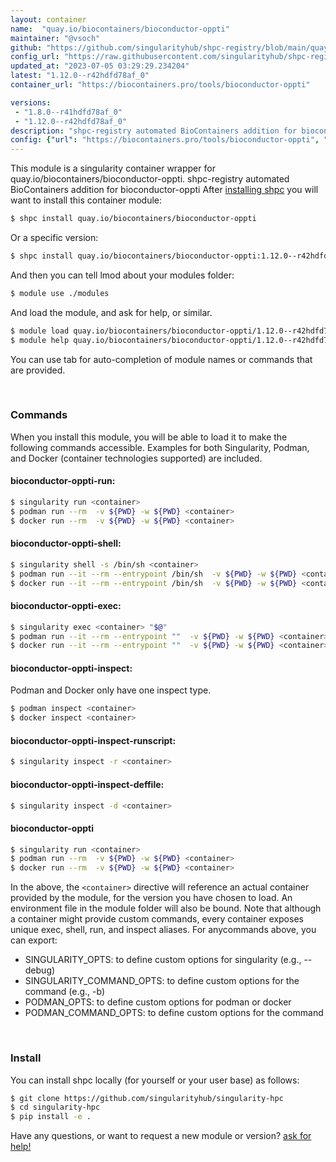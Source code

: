 ```yaml
---
layout: container
name:  "quay.io/biocontainers/bioconductor-oppti"
maintainer: "@vsoch"
github: "https://github.com/singularityhub/shpc-registry/blob/main/quay.io/biocontainers/bioconductor-oppti/container.yaml"
config_url: "https://raw.githubusercontent.com/singularityhub/shpc-registry/main/quay.io/biocontainers/bioconductor-oppti/container.yaml"
updated_at: "2023-07-05 03:29:29.234204"
latest: "1.12.0--r42hdfd78af_0"
container_url: "https://biocontainers.pro/tools/bioconductor-oppti"

versions:
 - "1.8.0--r41hdfd78af_0"
 - "1.12.0--r42hdfd78af_0"
description: "shpc-registry automated BioContainers addition for bioconductor-oppti"
config: {"url": "https://biocontainers.pro/tools/bioconductor-oppti", "maintainer": "@vsoch", "description": "shpc-registry automated BioContainers addition for bioconductor-oppti", "latest": {"1.12.0--r42hdfd78af_0": "sha256:e35b5c43680399c589f1c7b20c91795ffd01c88525afbd585e40d349d0bd2cf2"}, "tags": {"1.8.0--r41hdfd78af_0": "sha256:4c8278e874943a15548ce7844730a5776fd837703900a0c4d8f6b83e85503327", "1.12.0--r42hdfd78af_0": "sha256:e35b5c43680399c589f1c7b20c91795ffd01c88525afbd585e40d349d0bd2cf2"}, "docker": "quay.io/biocontainers/bioconductor-oppti"}
---
```


This module is a singularity container wrapper for quay.io/biocontainers/bioconductor-oppti.
shpc-registry automated BioContainers addition for bioconductor-oppti
After [installing shpc](#install) you will want to install this container module:


```bash
$ shpc install quay.io/biocontainers/bioconductor-oppti
```

Or a specific version:

```bash
$ shpc install quay.io/biocontainers/bioconductor-oppti:1.12.0--r42hdfd78af_0
```

And then you can tell lmod about your modules folder:

```bash
$ module use ./modules
```

And load the module, and ask for help, or similar.

```bash
$ module load quay.io/biocontainers/bioconductor-oppti/1.12.0--r42hdfd78af_0
$ module help quay.io/biocontainers/bioconductor-oppti/1.12.0--r42hdfd78af_0
```

You can use tab for auto-completion of module names or commands that are provided.

<br>

### Commands

When you install this module, you will be able to load it to make the following commands accessible.
Examples for both Singularity, Podman, and Docker (container technologies supported) are included.

#### bioconductor-oppti-run:

```bash
$ singularity run <container>
$ podman run --rm  -v ${PWD} -w ${PWD} <container>
$ docker run --rm  -v ${PWD} -w ${PWD} <container>
```

#### bioconductor-oppti-shell:

```bash
$ singularity shell -s /bin/sh <container>
$ podman run --it --rm --entrypoint /bin/sh  -v ${PWD} -w ${PWD} <container>
$ docker run --it --rm --entrypoint /bin/sh  -v ${PWD} -w ${PWD} <container>
```

#### bioconductor-oppti-exec:

```bash
$ singularity exec <container> "$@"
$ podman run --it --rm --entrypoint ""  -v ${PWD} -w ${PWD} <container> "$@"
$ docker run --it --rm --entrypoint ""  -v ${PWD} -w ${PWD} <container> "$@"
```

#### bioconductor-oppti-inspect:

Podman and Docker only have one inspect type.

```bash
$ podman inspect <container>
$ docker inspect <container>
```

#### bioconductor-oppti-inspect-runscript:

```bash
$ singularity inspect -r <container>
```

#### bioconductor-oppti-inspect-deffile:

```bash
$ singularity inspect -d <container>
```



#### bioconductor-oppti

```bash
$ singularity run <container>
$ podman run --rm  -v ${PWD} -w ${PWD} <container>
$ docker run --rm  -v ${PWD} -w ${PWD} <container>
```


In the above, the `<container>` directive will reference an actual container provided
by the module, for the version you have chosen to load. An environment file in the
module folder will also be bound. Note that although a container
might provide custom commands, every container exposes unique exec, shell, run, and
inspect aliases. For anycommands above, you can export:

 - SINGULARITY_OPTS: to define custom options for singularity (e.g., --debug)
 - SINGULARITY_COMMAND_OPTS: to define custom options for the command (e.g., -b)
 - PODMAN_OPTS: to define custom options for podman or docker
 - PODMAN_COMMAND_OPTS: to define custom options for the command

<br>

### Install

You can install shpc locally (for yourself or your user base) as follows:

```bash
$ git clone https://github.com/singularityhub/singularity-hpc
$ cd singularity-hpc
$ pip install -e .
```

Have any questions, or want to request a new module or version? [ask for help!](https://github.com/singularityhub/singularity-hpc/issues)